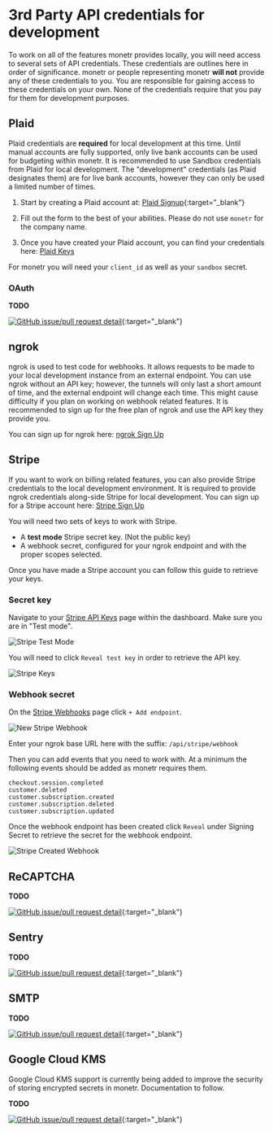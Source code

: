 # 3rd Party API credentials for development

To work on all of the features monetr provides locally, you will need access to several sets of API credentials. These
credentials are outlines here in order of significance. monetr or people representing monetr **will not** provide any of
these credentials to you. You are responsible for gaining access to these credentials on your own. None of the
credentials require that you pay for them for development purposes.

## Plaid

Plaid credentials are **required** for local development at this time. Until manual accounts are fully supported, only
live bank accounts can be used for budgeting within monetr. It is recommended to use Sandbox credentials from Plaid for
local development. The "development" credentials (as Plaid designates them) are for live bank accounts, however they can
only be used a limited number of times.

1. Start by creating a Plaid account at: [Plaid Signup](https://dashboard.plaid.com/signup){:target="_blank"}

2. Fill out the form to the best of your abilities. Please do not use `monetr` for the company name.

3. Once you have created your Plaid account, you can find your credentials
   here: [Plaid Keys](https://dashboard.plaid.com/team/keys)

For monetr you will need your `client_id` as well as your `sandbox` secret.

### OAuth

**TODO**

[![GitHub issue/pull request detail](https://img.shields.io/github/issues/detail/state/monetr/monetr/806?label=%23806%20-%20docs%3A%20Document%20Plaid%20OAuth%20setup%20for%20local%20development.&logo=github)](https://github.com/monetr/monetr/issues/806){:target="_blank"}

## ngrok

ngrok is used to test code for webhooks. It allows requests to be made to your local development instance from an
external endpoint. You can use ngrok without an API key; however, the tunnels will only last a short amount of time, and
the external endpoint will change each time. This might cause difficulty if you plan on working on webhook related
features. It is recommended to sign up for the free plan of ngrok and use the API key they provide you.

You can sign up for ngrok here: [ngrok Sign Up](https://dashboard.ngrok.com/signup)

## Stripe

If you want to work on billing related features, you can also provide Stripe credentials to the local development
environment. It is required to provide ngrok credentials along-side Stripe for local development. You can sign up for a
Stripe account here: [Stripe Sign Up](https://dashboard.stripe.com/register)

You will need two sets of keys to work with Stripe.

- A **test mode** Stripe secret key. (Not the public key)
- A webhook secret, configured for your ngrok endpoint and with the proper scopes selected.

Once you have made a Stripe account you can follow this guide to retrieve your keys.

### Secret key

Navigate to your [Stripe API Keys](https://dashboard.stripe.com/test/apikeys) page within the dashboard. Make sure you
are in
"Test mode".

![Stripe Test Mode](assets/stripe_test_mode.png)

You will need to click `Reveal test key` in order to retrieve the API key.

![Stripe Keys](assets/stripe_keys.png)

### Webhook secret

On the [Stripe Webhooks](https://dashboard.stripe.com/test/webhooks) page click `+ Add endpoint`.

![New Stripe Webhook](assets/stripe_new_webhook.png)

Enter your ngrok base URL here with the suffix: `/api/stripe/webhook`

Then you can add events that you need to work with. At a minimum the following events should be added as monetr requires
them.

```text title="Stripe Webhook Events"
checkout.session.completed
customer.deleted
customer.subscription.created
customer.subscription.deleted
customer.subscription.updated
```

Once the webhook endpoint has been created click `Reveal` under Signing Secret to retrieve the secret for the webhook
endpoint.

![Stripe Created Webhook](assets/stripe_created_webhook.png)

## ReCAPTCHA

**TODO**

[![GitHub issue/pull request detail](https://img.shields.io/github/issues/detail/state/monetr/monetr/805?label=%23805%20-%20docs%3A%20Document%20ReCAPTCHA%20credentials.&logo=github)](https://github.com/monetr/monetr/issues/805){:target="_blank"}

## Sentry

**TODO**

[![GitHub issue/pull request detail](https://img.shields.io/github/issues/detail/state/monetr/monetr/856?label=%23856%20-%20docs%3A%20Document%20Sentry%20credentials.&logo=github)](https://github.com/monetr/monetr/issues/856){:target="_blank"}

## SMTP

**TODO**

[![GitHub issue/pull request detail](https://img.shields.io/github/issues/detail/state/monetr/monetr/857?label=%23857%20-%20docs%3A%20Document%20SMTP%20credentials.&logo=github)](https://github.com/monetr/monetr/issues/857){:target="_blank"}

## Google Cloud KMS

Google Cloud KMS support is currently being added to improve the security of storing encrypted secrets in monetr.
Documentation to follow.

**TODO**

[![GitHub issue/pull request detail](https://img.shields.io/github/issues/detail/state/monetr/monetr/936?label=%23936%20-%20docs%3A%20Document%20Google%20Cloud%20KMS%20credentials&logo=github)](https://github.com/monetr/monetr/issues/857){:target="_blank"}
